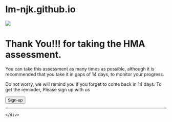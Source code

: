 # Im-njk.github.io

<!DOCTYPE html>
<html lang="en">
<head>
  <title>Hello, world!</title>
  <meta charset="UTF-8" />
  <meta name="viewport" content="width=device-width,initial-scale=1" />
  <meta name="description" content="" />
  <!-- CSS only -->
<link href="https://cdn.jsdelivr.net/npm/bootstrap@5.2.3/dist/css/bootstrap.min.css" rel="stylesheet" integrity="sha384-rbsA2VBKQhggwzxH7pPCaAqO46MgnOM80zW1RWuH61DGLwZJEdK2Kadq2F9CUG65" crossorigin="anonymous">
</head>
<body>
 <div class = 'container p-5 mt-5'>
 	<div class="card p-2 ">
 		<div class="mx-auto mt-5">  
 			<img src="logo.png">
 		</div>
 		<h1 class="mt-3">Thank You!!! for taking the HMA assessment.</h1>
 		<p>You can take this assessment as many times as possible, although it is recommended that you take it in gaps of 14 days, to monitor your progress.</p>
 		<p>Do not worry, we will remind you if you forget to come back in 14 days. To get the reminder, Please sign up with us</p>
 		<div>
 			<button class="btn btn-success">Sign-up</button>
 		</div>
 		<hr>

 	</div>
 <div>
<script src="https://cdn.jsdelivr.net/npm/bootstrap@5.2.3/dist/js/bootstrap.bundle.min.js" integrity="sha384-kenU1KFdBIe4zVF0s0G1M5b4hcpxyD9F7jL+jjXkk+Q2h455rYXK/7HAuoJl+0I4" crossorigin="anonymous"></script>
</body>
</html>

